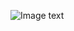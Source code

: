 ![Image text](https://note.youdao.com/yws/api/personal/file/WEB70bcfca8a6a8269366ffa3bd9ccb7fb0?method=download&shareKey=b228868a457eb9f638015fb41b3b9184)
